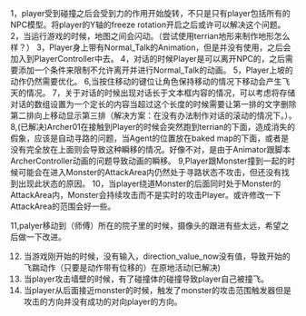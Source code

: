1，player受到碰撞之后会受到力的作用开始旋转，不只是只有player包括所有的NPC模型。将player的Y轴的freeze rotation开启之后或许可以解决这个问题。
2，当运行游戏的时候，地图之间会闪动。（尝试使用terrian地形来制作地形怎么样？）
3，Player身上带有Normal_Talk的Animation，但是并没有使用，之后会加入到PlayerController中去。
4，对话的时候Player是可以离开NPC的，之后需要添加一个条件来限制不允许离开并进行Normal_Talk的动画。
5，Player上坡的动作仍然需要优化。
6,当按住移动的键位让角色保持移动的情况下移动会产生飞天的情况。
7，关于对话的时候出现对话长于文本框内容的情况，可以考虑将存储对话的数组设置为一个定长的内容当超过这个长度的时候需要让第一排的文字删除第二排向上移动显示第三排（解决方案：在没有办法制作对话的滚动的情况下。）。
8,(已解决)Archer01在接触到Player的时候会突然跑到terrian的下面，造成消失的假象，应该是自动寻路的问题，当Agent的位置放在baked map的下面，或者是没有完全放在上面则会导致这种瞬移的情况。好像不对，是由于Animator跟脚本ArcherController动画的问题导致动画的瞬移。
9,Player跟Monster撞到一起的时候可能会在进入Monster的AttackArea内仍然处于寻路状态不攻击，但还没有找到出现此状态的原因。
10，当player绕道Monster的后面同时处于Monster的AttackArea内，Monster会持续攻击而不是实时的攻击Player。或许修改一下AttackArea的范围会好一些。


11,palyer移动到（师傅）所在的院子里的时候，摄像头的跟进有些太远，希望之后做一下改进。


12. 当游戏刚开始的时候，没有输入，direction_value_now没有值，导致开始的飞踹动作（只要是动作带有位移的）在原地活动(已解决)
13. 当player攻击墙壁的时候，有了碰撞体的碰撞导致player自己被撞飞。
14. 当player从后面接近monster的时候，触发了monster的攻击范围触发器但是攻击的方向并没有成功的对向player的方向。